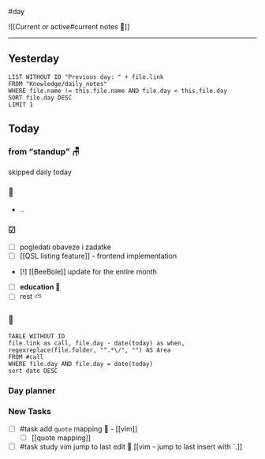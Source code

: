 #day

![[Current or active#current notes 📓]]

---
## Yesterday
```dataview
LIST WITHOUT ID "Previous day: " + file.link
FROM "Knowledge/daily_notes"
WHERE file.name != this.file.name AND file.day < this.file.day
SORT file.day DESC
LIMIT 1
```

## Today

### from <q>standup</q> 🪑
skipped daily today

###  🎏
- ..

### ☑
- [ ] pogledati  obaveze i zadatke
- [ ] [[QSL listing feature]] - frontend implementation
- [!] [[BeeBole]] update for the entire month
- [ ] **education 🎒**
- [ ] rest ⛅ 

### 🤙
```dataview
TABLE WITHOUT ID
file.link as call, file.day - date(today) as when, regexreplace(file.folder, "^.*\/", "") AS Area
FROM #call
WHERE file.day AND file.day = date(today)
sort date DESC
```
### Day planner

### New Tasks
- [ ] #task add `quote` mapping 🔽 - [[vim]]
	- [ ] [[quote mapping]]
- [ ] #task study vim jump to last edit 🔼 [[vim - jump to last insert with `.]]
